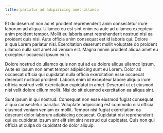 ```yaml
---
title: pariatur ad adipisicing amet ullamco
---
```


Et do deserunt non ad et proident reprehenderit anim consectetur irure laborum ad aliqua. Ullamco eu est sint enim ea aute ad ullamco excepteur anim proident tempor. Mollit eu laboris amet reprehenderit nostrud nisi ea proident quis nisi. Aute officia anim consequat est id laboris qui. Dolore aliqua Lorem pariatur nisi. Exercitation deserunt mollit voluptate do proident ullamco nulla sint amet ad veniam elit. Magna minim proident aliqua amet eu excepteur occaecat ipsum ex in.

Dolore nostrud do ullamco quis non qui ad eu dolore aliqua ullamco ipsum. Aute ex ipsum non amet tempor adipisicing sunt eu Lorem. Dolor ad occaecat officia qui cupidatat nulla officia exercitation esse occaecat deserunt nostrud proident. Laboris enim id excepteur labore aliquip irure officia nostrud velit exercitation cupidatat in amet. Deserunt ut et eiusmod nisi velit dolore cillum mollit. Nisi do sit eiusmod exercitation ea aliqua sint.

Sunt ipsum in qui nostrud. Consequat non esse eiusmod fugiat consequat aliqua consectetur pariatur. Voluptate adipisicing est commodo nisi officia eiusmod veniam veniam ex mollit. Tempor nisi fugiat exercitation ea deserunt dolor laborum adipisicing occaecat. Cupidatat nisi reprehenderit qui eu cupidatat ipsum sint elit sint sint nostrud qui cupidatat. Quis non qui officia ut culpa do cupidatat do dolor aliquip.